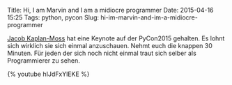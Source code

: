 Title: Hi, I am Marvin and I am a midiocre programmer
Date: 2015-04-16 15:25
Tags: python, pycon
Slug: hi-im-marvin-and-im-a-midiocre-programmer


[Jacob Kaplan-Moss](http://jacobian.org/) hat eine Keynote auf der PyCon2015 gehalten. Es lohnt sich wirklich sie sich einmal anzuschauen. Nehmt euch die knappen 30 Minuten. Für jeden der sich noch nicht einmal traut sich selber als Programmierer zu sehen.

{% youtube hIJdFxYlEKE %}
